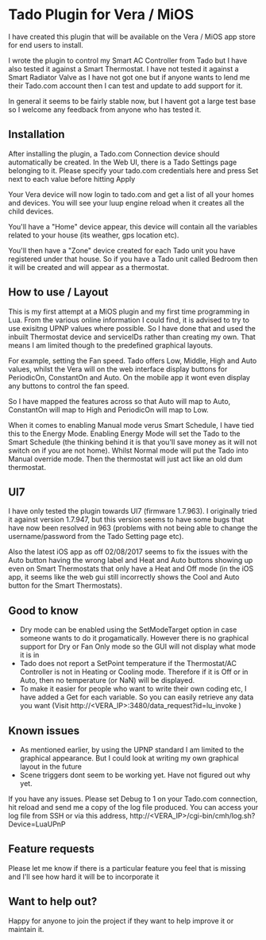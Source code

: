 # Tado Plugin for Vera / MiOS

I have created this plugin that will be available on the Vera / MiOS app store for end users to install.

I wrote the plugin to control my Smart AC Controller from Tado but I have also tested it against a Smart Thermostat. I have not tested it against a Smart Radiator Valve as I have not got one but if anyone wants to lend me their Tado.com account then I can test and update to add support for it.

In general it seems to be fairly stable now, but I havent got a large test base so I welcome any feedback from anyone who has tested it.

## Installation
After installing the plugin, a Tado.com Connection device should automatically be created. In the Web UI, there is a Tado Settings page belonging to it. Please specify your tado.com credentials here and press Set next to each value before hitting Apply

Your Vera device will now login to tado.com and get a list of all your homes and devices. You will see your luup engine reload when it creates all the child devices.

You'll have a "Home" device appear, this device will contain all the variables related to your house (its weather, gps location etc).

You'll then have a "Zone" device created for each Tado unit you have registered under that house. So if you have a Tado unit called Bedroom then it will be created and will appear as a thermostat.

## How to use / Layout

This is my first attempt at a MiOS plugin and my first time programming in Lua. From the various online information I could find, it is advised to try to use exisitng UPNP values where possible. So I have done that and used the inbuilt Thermostat device and serviceIDs rather than creating my own. That means I am limited though to the predefined graphical layouts.

For example, setting the Fan speed. Tado offers Low, Middle, High and Auto values, whilst the Vera will on the web interface display buttons for PeriodicOn, ConstantOn and Auto. On the mobile app it wont even display any buttons to control the fan speed.

So I have mapped the features across so that Auto will map to Auto, ConstantOn will map to High and PeriodicOn will map to Low.

When it comes to enabling Manual mode verus Smart Schedule, I have tied this to the Energy Mode. Enabling Energy Mode will set the Tado to the Smart Schedule (the thinking behind it is that you'll save money as it will not switch on if you are not home). Whilst Normal mode will put the Tado into Manual override mode. Then the thermostat will just act like an old dum thermostat.

## UI7

I have only tested the plugin towards UI7 (firmware 1.7.963). I originally tried it against version 1.7.947, but this version seems to have some bugs that have now been resolved in 963 (problems with not being able to change the username/password from the Tado Setting page etc).

Also the latest iOS app as off 02/08/2017 seems to fix the issues with the Auto button having the wrong label and Heat and Auto buttons showing up even on Smart Thermostats that only have a Heat and Off mode (in the iOS app, it seems like the web gui still incorrectly shows the Cool and Auto button for the Smart Thermostats).

## Good to know
- Dry mode can be enabled using the SetModeTarget option in case someone wants to do it progamatically. However there is no graphical support for Dry or Fan Only mode so the GUI will not display what mode it is in
- Tado does not report a SetPoint temperature if the Thermostat/AC Controller is not in Heating or Cooling mode. Therefore if it is Off or in Auto, then no temperature (or NaN) will be displayed.
- To make it easier for people who want to write their own coding etc, I have added a Get<variablename> for each variable. So you can easily retrieve any data you want (Visit http://<VERA_IP>:3480/data_request?id=lu_invoke )

## Known issues
- As mentioned earlier, by using the UPNP standard I am limited to the graphical appearance. But I could look at writing my own graphical layout in the future
- Scene triggers dont seem to be working yet. Have not figured out why yet.

If you have any issues. Please set Debug to 1 on your Tado.com connection, hit reload and send me a copy of the log file produced. You can access your log file from SSH or via this address, http://<VERA_IP>/cgi-bin/cmh/log.sh?Device=LuaUPnP

## Feature requests
Please let me know if there is a particular feature you feel that is missing and I'll see how hard it will be to incorporate it

## Want to help out?
Happy for anyone to join the project if they want to help improve it or maintain it.
